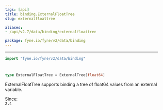```yaml
---
tags: [api]
title: binding.ExternalFloatTree
slug: externalfloattree

aliases:
- /api/v2.7/data/binding/externalfloattree

package: fyne.io/fyne/v2/data/binding
---
```



---
```go
import "fyne.io/fyne/v2/data/binding"
```

#

###

```go
type ExternalFloatTree = ExternalTree[float64]
```

ExternalFloatTree supports binding a tree of float64 values from an external variable.


<div class="since">Since: <code>
2.4</code></div>
